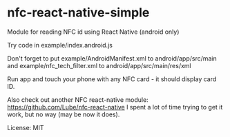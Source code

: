 # nfc-react-native-simple
Module for reading NFC id using React Native (android only)

Try code in example/index.android.js

Don't forget to put example/AndroidManifest.xml to android/app/src/main
and example/nfc_tech_filter.xml to android/app/src/main/res/xml

Run app and touch your phone with any NFC card - it should display card ID.

Also check out another NFC react-native module: https://github.com/Lube/nfc-react-native
I spent a lot of time trying to get it work, but no way (may be now it does). 

License: MIT

